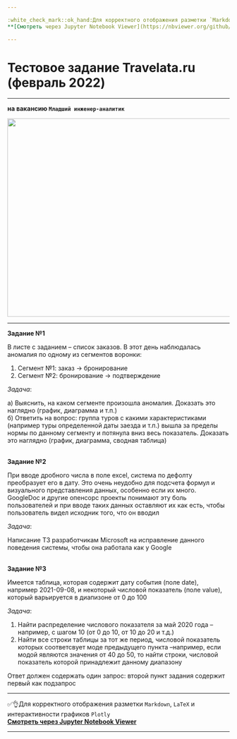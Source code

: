 ```yaml
---

:white_check_mark::ok_hand:Для корректного отображения разметки `Markdown`, `LaTeX` и интерактивности графиков `Plotly` </br>
**[Cмотреть через Jupyter Notebook Viewer](https://nbviewer.org/github/NikitaGirya/YaP_DA_2021/blob/main/01_borrowers_reliability_analysis/Girya_borrowers_reliability_analysis.ipynb)**

---
```


# Тестовое задание Travelata.ru (февраль 2022)

---
**на вакансию `Младший инженер-аналитик`**

<p align="center">
  <img src="https://luckywings.ru/wp-content/uploads/2020/06/travelata-2.jpg" width=700 height=450 />
</p>

---

**Задание №1**

В листе с заданием – список заказов. В этот день наблюдалась аномалия по одному из сегментов воронки:

1) Сегмент №1: заказ -> бронирование
2) Сегмент №2: бронирование -> подтверждение

*Задача*:

а) Выяснить, на каком сегменте произошла аномалия. Доказать это наглядно (график, диаграмма и т.п.) <br/>
б) Ответить на вопрос: группа туров с какими характеристиками (например туры определенной даты заезда и т.п.) вышла за пределы нормы по данному сегменту и потянула вниз весь показатель. Доказать это наглядно (график, диаграмма, сводная таблица)
<br/>
<br/>

**Задание №2**

При вводе дробного числа в поле excel, система по дефолту преобразует его в дату. Это очень неудобно для подсчета формул и визуального представления данных, особенно если их много. GoogleDoc и другие опенсорс проекты понимают эту боль пользователей и при вводе таких данных оставляют их как есть, чтобы пользователь видел исходник того, что он вводил

*Задача*:

Написание ТЗ разработчикам Microsoft на исправление данного поведения системы, чтобы она работала как у Google
<br/>
<br/>

**Задание №3**

Имеется таблица, которая содержит дату события (поле date), например 2021-09-08, и некоторый числовой показатель (поле value), который варьируется в диапизоне от 0 до 100

*Задача*:

1) Найти распределение числового показателя за май 2020 года – например, с шагом 10 (от 0 до 10, от 10 до 20 и т.д.)
2) Найти все строки таблицы за тот же период, числовой показатель которых соответсвует моде предыдущего пункта –например, если модой являются значения от 40 до 50, то найти строки, числовой показатель которой принадлежит данному диапазону

Ответ должен содержать один запрос: второй пункт задания содержит первый как подзапрос

---

:white_check_mark::ok_hand:Для корректного отображения разметки `Markdown`, `LaTeX` и интерактивности графиков `Plotly` </br>
**[Cмотреть через Jupyter Notebook Viewer](https://nbviewer.org/github/NikitaGirya/YaP_DA_2021/blob/main/01_borrowers_reliability_analysis/Girya_borrowers_reliability_analysis.ipynb)**

---
